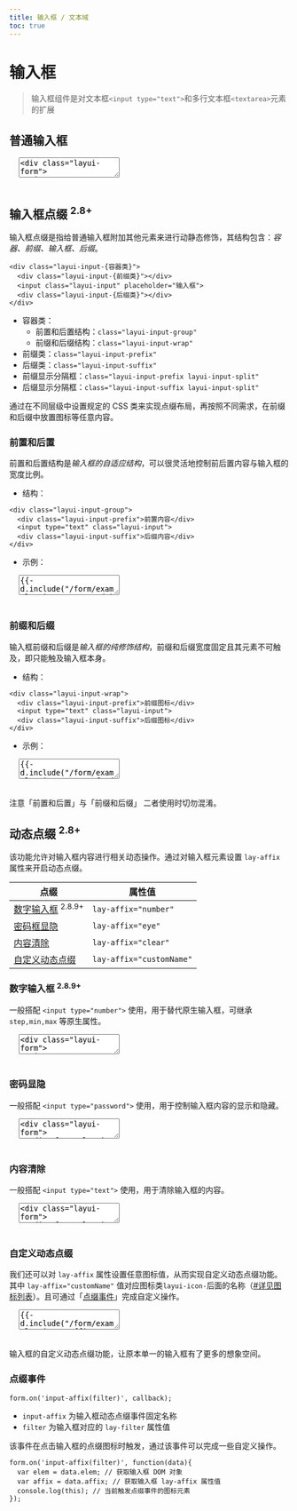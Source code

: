 ```yaml
---
title: 输入框 / 文本域
toc: true
---
```

 
# 输入框

> 输入框组件是对文本框`<input type="text">`和多行文本框`<textarea>`元素的扩展


<h2 id="text" lay-toc="">普通输入框</h2>

<pre class="layui-code" lay-options="{preview: true, layout: ['preview', 'code'], tools: ['full'], done: function(obj){
  obj.render();
}}">
  <textarea>
<div class="layui-form">
  <input type="text" name="" placeholder="文本框" class="layui-input">
  <hr class="ws-space-16">
  &lt;textarea name="" placeholder="多行文本框" class="layui-textarea"&gt;&lt;/textarea&gt;
</div>
  </textarea>
</pre>


<h2 id="wrap" lay-toc="{hot: true}">输入框点缀 <sup>2.8+</sup></h2>

输入框点缀是指给普通输入框附加其他元素来进行动静态修饰，其结构包含：*容器、前缀、输入框、后缀*。

```
<div class="layui-input-{容器类}">
  <div class="layui-input-{前缀类}"></div>
  <input class="layui-input" placeholder="输入框">
  <div class="layui-input-{后缀类}"></div>
</div>
```

- 容器类：
  - 前置和后置结构：`class="layui-input-group"`
  - 前缀和后缀结构：`class="layui-input-wrap"`
- 前缀类：`class="layui-input-prefix"`
- 后缀类：`class="layui-input-suffix"`
- 前缀显示分隔框：`class="layui-input-prefix layui-input-split"`
- 后缀显示分隔框：`class="layui-input-suffix layui-input-split"`

通过在不同层级中设置规定的 CSS 类来实现点缀布局，再按照不同需求，在前缀和后缀中放置图标等任意内容。


<h3 id="group" lay-toc="{level: 2}" class="ws-bold">前置和后置</h3>

前置和后置结构是*输入框的自适应结构*，可以很灵活地控制前后置内容与输入框的宽度比例。

- 结构：

```
<div class="layui-input-group">
  <div class="layui-input-prefix">前置内容</div>
  <input type="text" class="layui-input">
  <div class="layui-input-suffix">后缀内容</div>
</div>
```

- 示例：

<pre class="layui-code" lay-options="{preview: true, codeStyle: 'height: 508px;', layout: ['preview', 'code'], tools: ['full'], done: function(obj){
  obj.render();
}}">
  <textarea>
{{- d.include("/form/examples/input.group.md") }} 
  </textarea>
</pre>


<h3 id="pre-suf" lay-toc="{level: 2}" class="ws-bold">前缀和后缀</h3>

输入框前缀和后缀是*输入框的纯修饰结构*，前缀和后缀宽度固定且其元素不可触及，即只能触及输入框本身。 

- 结构：

```
<div class="layui-input-wrap">
  <div class="layui-input-prefix">前缀图标</div>
  <input type="text" class="layui-input">
  <div class="layui-input-suffix">后缀图标</div>
</div>
```

- 示例：

<pre class="layui-code" lay-options="{preview: true, codeStyle: 'height: 508px;',layout: ['preview', 'code'], tools: ['full'], done: function(obj){
  obj.render();
}}">
  <textarea>
{{- d.include("/form/examples/input.pre.suf.md") }} 
  </textarea>
</pre>

注意「前置和后置」与「前缀和后缀」 二者使用时切勿混淆。


<h2 id="affix" lay-toc="{hot: true}">动态点缀 <sup>2.8+</sup></h2>

该功能允许对输入框内容进行相关动态操作。通过对输入框元素设置 `lay-affix` 属性来开启动态点缀。

| 点缀 | 属性值 |
| --- | --- |
| [数字输入框](#affix-number) <sup>2.8.9+</sup> | `lay-affix="number"` |
| [密码框显隐](#affix-eye) | `lay-affix="eye"` |
| [内容清除](#affix-clear) | `lay-affix="clear"` |
| [自定义动态点缀](#affix-custom) | `lay-affix="customName"` |


<h3 id="affix-number" lay-toc="{level: 2, hot: true}" class="ws-bold">
  数字输入框 <sup>2.8.9+</sup>
</h3>

一般搭配 `<input type="number">` 使用，用于替代原生输入框，可继承 `step,min,max` 等原生属性。

<pre class="layui-code" lay-options="{preview: true, layout: ['preview', 'code'], done: function(obj){
  obj.render();
}}">
  <textarea>
<div class="layui-form">
  <input type="number" lay-affix="number" placeholder="" value="0" class="layui-input">
  <hr class="ws-space-16">
  <div class="layui-row layui-col-space16">
    <div class="layui-col-xs6">
      <input type="number" lay-affix="number" placeholder="设置 step 为 0.01" step="0.01" class="layui-input">
    </div>
    <div class="layui-col-xs6">
      <input type="number" lay-affix="number" placeholder="设置 step,min,max" step="10" min="0" max="100" class="layui-input">
    </div>
     <div class="layui-col-xs12">
      <input type="number" lay-affix="number" disabled placeholder="禁用状态" value="0" class="layui-input">
     </div>
  </div>
</div> 

<!-- import layui -->
  </textarea>
</pre>


<h3 id="affix-eye" lay-toc="{level: 2}" class="ws-bold">密码显隐</h3>

一般搭配 `<input type="password">` 使用，用于控制输入框内容的显示和隐藏。

<pre class="layui-code" lay-options="{preview: true, layout: ['preview', 'code'], done: function(obj){
  obj.render();
}}">
  <textarea>
<div class="layui-form">
  <div class="layui-input-wrap">
    <input type="password" lay-affix="eye" placeholder="请输入" class="layui-input">
  </div>
</div> 

<!-- import layui -->
  </textarea>
</pre>

<h3 id="affix-clear" lay-toc="{level: 2}" class="ws-bold">内容清除</h3>

一般搭配 `<input type="text">` 使用，用于清除输入框的内容。

<pre class="layui-code" lay-options="{preview: true, layout: ['preview', 'code'], done: function(obj){
  obj.render();
}}">
  <textarea>
<div class="layui-form">
  <div class="layui-input-wrap">
    <input type="text" lay-affix="clear" placeholder="请输入" class="layui-input">
  </div>
  <hr class="ws-space-16">
  <div class="layui-input-wrap">
    <input type="text" value="默认有值状态" lay-affix="clear" class="layui-input">
  </div>
  <hr class="ws-space-16">
  <div class="layui-input-wrap">
    <input type="text" value="禁用状态时" lay-affix="clear" disabled class="layui-input">
  </div>
  <hr class="ws-space-16">
  <div class="layui-input-wrap">
    <input type="text" value="只读状态时" lay-affix="clear" readonly class="layui-input">
  </div>
</div>

<!-- import layui -->
  </textarea>
</pre>

<h3 id="affix-custom" lay-toc="{level: 2}" class="ws-bold">自定义动态点缀</h3>

我们还可以对 `lay-affix` 属性设置任意图标值，从而实现自定义动态点缀功能。 其中 `lay-affix="customName"` 值对应图标类`layui-icon-`后面的名称（[#详见图标列表](../icon/#list)）。且可通过「[点缀事件](#affix-event)」完成自定义操作。

<pre class="layui-code" lay-options="{preview: true, layout: ['preview', 'code'], done: function(obj){
  obj.render();
}}">
  <textarea>
{{- d.include("/form/examples/input.affix.custom.md") }} 
  </textarea>
</pre>

输入框的自定义动态点缀功能，让原本单一的输入框有了更多的想象空间。


<h3 id="on" lay-toc="{level: 2}" class="ws-bold">点缀事件</h3>

`form.on('input-affix(filter)', callback);`

- `input-affix` 为输入框动态点缀事件固定名称
- `filter` 为输入框对应的 `lay-filter` 属性值

该事件在点击输入框的点缀图标时触发，通过该事件可以完成一些自定义操作。

```
form.on('input-affix(filter)', function(data){
  var elem = data.elem; // 获取输入框 DOM 对象
  var affix = data.affix; // 获取输入框 lay-affix 属性值
  console.log(this); // 当前触发点缀事件的图标元素
});
```




